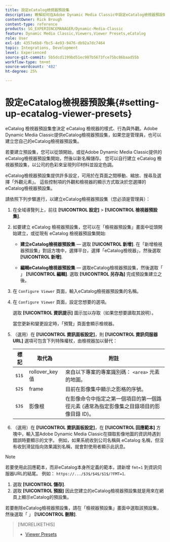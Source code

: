 ```yaml
---
title: 設定eCatalog檢視器預設集
description: 瞭解如何在Adobe Dynamic Media Classic中設定eCatalog檢視器預設集。
contentOwner: Rick Brough
content-type: reference
products: SG_EXPERIENCEMANAGER/Dynamic-Media-Classic
feature: Dynamic Media Classic,Viewers,Viewer Presets,eCatalog
role: User
exl-id: 4357e6b8-fbc5-4e93-9476-db92a7dc7464
topic: Integrations, Development
level: Experienced
source-git-commit: 5b5dcd1199bd51ec987b5673fce75bc86baad55b
workflow-type: tm+mt
source-wordcount: '482'
ht-degree: 25%

---
```


# 設定eCatalog檢視器預設集{#setting-up-ecatalog-viewer-presets}

eCatalog 檢視器預設集會決定 eCatalog 檢視器的樣式、行為與外觀。Adobe Dynamic Media Classic提供eCatalog檢視器預設集，如果您是管理員，也可以建立您自己的eCatalog檢視器預設集。

若要建立預設集，您可以從頭開始，或從Adobe Dynamic Media Classic提供的eCatalog檢視器預設集開始，然後以新名稱儲存。 您可以自行建立 eCatalog 檢視器預設集，以公司的色彩來呈現列印材料並設定色調。

eCatalog檢視器預設集提供許多設定，可用於在頁面之間移動、縮放、搜尋及選擇「外觀元素」。 這些控制項的外觀和檢視器的顯示方式取決於您選擇的eCatalog檢視器預設集。

請依照下列步驟進行，以建立eCatalog檢視器預設集（您必須是管理員）：

1. 在全域導覽列上，前往 **[!UICONTROL 設定]** > **[!UICONTROL 檢視器預設集]**.
1. 如要建立 eCatalog 檢視器預設集，您可以在「檢視器預設集」畫面中從頭開始建立，或從現有 eCatalog 檢視器預設集開始:

   * **建立eCatalog檢視器預設集**  — 選取 **[!UICONTROL 新增]**. 在「新增檢視器預設集」對話方塊中，選擇平台，選擇「eCatalog檢視器」，然後選取 **[!UICONTROL 新增]**.

   * **編輯eCatalog檢視器預設集**  — 選取eCatalog檢視器預設集，然後選取「 」 **[!UICONTROL 編輯]**. 選取 **[!UICONTROL 另存為]** 完成預設集建立之後。

1. 在 `Configure Viewer` 頁面，輸入eCatalog檢視器預設集的名稱。
1. 在 `Configure Viewer` 頁面，設定您想要的選項。

   選取 **[!UICONTROL 資訊提示]** 圖示加以存取（如果您想要讀取其說明）。

   當您更新和變更設定時，「預覽」頁面會顯示檢視器。

1. （選用）在 **[!UICONTROL 資訊面板設定]**，則 **[!UICONTROL 資訊伺服器URL]** 選項可包含下列特殊權杖，由檢視器加以替代：

   | 標記 | 取代為 | 附註 |
   | --- | --- | --- |
   | `$1$` | rollover_key 值 | 來自以下專案的專案識別碼： `<area>` 元素的地圖。 |
   | `$2$` | frame | 目前在影像集中顯示之影格的序號。 |
   | `$3$` | 影像根 | 在影像命令中指定之第一個項目的第一個路徑元素 (通常為指定影像集之目錄項目的影像目錄 ID)。 |

1. （選用）在 **[!UICONTROL 資訊面板設定]**，在 **[!UICONTROL 回應範本]** 方塊中，輸入當Adobe Dynamic Media Classic在擷取影像地圖的資訊時遇到錯誤時要顯示的文字。 例如，如果系統收到公司名稱與 eCatalog 名稱，但沒有收到滑鼠指向效果識別名稱，就會對使用者顯示此訊息。

>[!NOTE]
>
>若要使用此回應範本，而非eCatalog本身所定義的範本，請新增 `fmt=1` 到資訊伺服器URL的結尾。 例如： `https://.../$3$/$4$/$1$/?FMT=1`.

1. 選取 **[!UICONTROL 儲存]**.
1. 選取 **[!UICONTROL 預設]** 因此您建立的eCatalog檢視器預設集就是用來在網頁上顯示eCatalog的預設集。

若要刪除eCatalog檢視器預設集，請在「檢視器預設集」畫面中選取該預設集，然後選取「 」 **[!UICONTROL 刪除]**.

>[!MORELIKETHIS]
>
>* [Viewer Presets](application-setup.md#viewer_presets)
